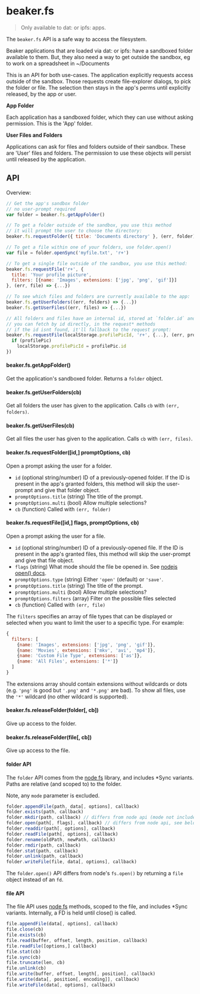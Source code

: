 # beaker.fs

> Only available to dat: or ipfs: apps.

The `beaker.fs` API is a safe way to access the filesystem.

Beaker applications that are loaded via dat: or ipfs: have a sandboxed folder available to them.
But, they also need a way to get outside the sandbox, eg to work on a spreadsheet in ~/Documents

This is an API for both use-cases.
The application explicitly requests access outside of the sandbox.
Those requests create file-explorer dialogs, to pick the folder or file.
The selection then stays in the app's perms until explicitly released, by the app or user.

**App Folder**

Each application has a sandboxed folder, which they can use without asking permission.
This is the 'App' folder.

**User Files and Folders**

Applications can ask for files and folders outside of their sandbox.
These are 'User' files and folders.
The permission to use these objects will persist until released by the application.

## API

Overview:

```js
// Get the app's sandbox folder
// no user-prompt required
var folder = beaker.fs.getAppFolder()

// To get a folder outside of the sandbox, you use this method
// it will prompt the user to choose the directory:
beaker.fs.requestFolder({ title: 'Documents directory' }, (err, folder) => {...})

// To get a file within one of your folders, use folder.open()
var file = folder.openSync('myfile.txt', 'r+')

// To get a single file outside of the sandbox, you use this method:
beaker.fs.requestFile('r+', {
  title: 'Your profile picture',
  filters: [{name: 'Images', extensions: ['jpg', 'png', 'gif']}]
}, (err, file) => {...})

// To see which files and folders are currently available to the app:
beaker.fs.getUserFolders((err, folders) => {...})
beaker.fs.getUserFiles((err, files) => {...})

// All folders and files have an internal id, stored at `folder.id` and `file.id`
// you can fetch by id directly, in the request* methods
// if the id isnt found, it'll fallback to the request prompt:
beaker.fs.requestFile(localStorage.profilePicId, 'r+', {...}, (err, profilePic) => {
  if (profilePic)
    localStorage.profilePicId = profilePic.id
})
```

#### beaker.fs.getAppFolder()

Get the application's sandboxed folder.
Returns a `folder` object.

#### beaker.fs.getUserFolders(cb)

Get all folders the user has given to the application.
Calls `cb` with `(err, folders)`.

#### beaker.fs.getUserFiles(cb)

Get all files the user has given to the application.
Calls `cb` with `(err, files)`.

#### beaker.fs.requestFolder([id,] promptOptions, cb)

Open a prompt asking the user for a folder.

 - `id` (optional string/number) ID of a previously-opened folder. If the ID is present in the app's granted folders, this method will skip the user-prompt and give that folder object.
 - `promptOptions.title` (string) The title of the prompt.
 - `promptOptions.multi` (bool) Allow multiple selections?
 - `cb` (function) Called with `(err, folder)`

#### beaker.fs.requestFile([id,] flags, promptOptions, cb)

Open a prompt asking the user for a file.

 - `id` (optional string/number) ID of a previously-opened file. If the ID is present in the app's granted files, this method will skip the user-prompt and give that file object.
 - `flags` (string) What mode should the file be opened in. See [nodejs open() docs](https://nodejs.org/api/fs.html#fs_fs_open_path_flags_mode_callback).
 - `promptOptions.type` (string) Either `'open'` (default) or `'save'`.
 - `promptOptions.title` (string) The title of the prompt.
 - `promptOptions.multi` (bool) Allow multiple selections?
 - `promptOptions.filters` (array) Filter on the possible files selected
 - `cb` (function) Called with `(err, file)`

The `filters` specifies an array of file types that can be displayed or selected when you want to limit the user to a specific type. For example:

```js
{
  filters: [
    {name: 'Images', extensions: ['jpg', 'png', 'gif']},
    {name: 'Movies', extensions: ['mkv', 'avi', 'mp4']},
    {name: 'Custom File Type', extensions: ['as']},
    {name: 'All Files', extensions: ['*']}
  ]
}
```

The extensions array should contain extensions without wildcards or dots (e.g. `'png'` is good but `'.png'` and `'*.png'` are bad). To show all files, use the `'*'` wildcard (no other wildcard is supported).

#### beaker.fs.releaseFolder(folder[, cb])

Give up access to the folder.

#### beaker.fs.releaseFolder(file[, cb])

Give up access to the file.

#### folder API

The `folder` API comes from the [node fs](https://nodejs.org/api/fs.htm) library, and includes *Sync variants.
Paths are relative (and scoped to) to the folder.

Note, any `mode` parameter is excluded.

```js
folder.appendFile(path, data[, options], callback)
folder.exists(path, callback)
folder.mkdir(path, callback) // differs from node api (mode not included)
folder.open(path[, flags], callback) // differs from node api, see below
folder.readdir(path[, options], callback)
folder.readFile(path[, options], callback)
folder.rename(oldPath, newPath, callback)
folder.rmdir(path, callback)
folder.stat(path, callback)
folder.unlink(path, callback)
folder.writeFile(file, data[, options], callback)
```

The `folder.open()` API differs from node's `fs.open()` by returning a `file` object instead of an `fd`.

#### file API

The file API uses [node fs](https://nodejs.org/api/fs.htm) methods, scoped to the file, and includes *Sync variants.
Internally, a FD is held until close() is called.

```js
file.appendFile(data[, options], callback)
file.close(cb)
file.exists(cb)
file.read(buffer, offset, length, position, callback)
file.readFile([options,] callback)
file.stat(cb)
file.sync(cb)
file.truncate(len, cb)
file.unlink(cb)
file.write(buffer, offset, length[, position], callback)
file.write(data[, position[, encoding]], callback)
file.writeFile(data[, options], callback)
```